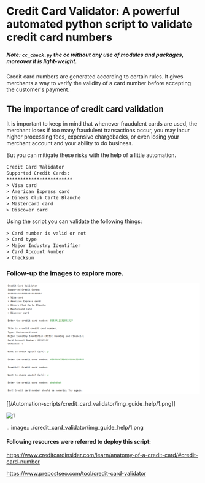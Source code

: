 
# Credit Card Validator: A powerful automated python script to validate credit card numbers 

##### Note: ```cc_check.py``` the cc without any use of modules and packages, moreover it is light-weight.

Credit card numbers are generated according to certain rules. It gives merchants a way to verify the validity of a card number before accepting the customer's payment.

## The importance of credit card validation

It is important to keep in mind that whenever fraudulent cards are used, the merchant loses if too many fraudulent transactions occur, you may incur higher processing fees, expensive chargebacks, or even losing your merchant account and your ability to do business.

But you can mitigate these risks with the help of a little automation.

```
Credit Card Validator
Supported Credit Cards:
************************
> Visa card
> American Express card
> Diners Club Carte Blanche
> Mastercard card
> Discover card
```

Using the script you can validate the following things:

```
> Card number is valid or not
> Card type
> Major Industry Identifier
> Card Account Number
> Checksum
```

### Follow-up the images to explore more.

![Screenshot](./credit_card_validator/img_guide_help/1.png)

[[/Automation-scripts/credit_card_validator/img_guide_help/1.png]]

![1](../master/credit_card_validator/img_guide_help/1.png)


.. image:: ./credit_card_validator/img_guide_help/1.png


#### Following resources were referred to deploy this script:
https://www.creditcardinsider.com/learn/anatomy-of-a-credit-card/#credit-card-number

https://www.prepostseo.com/tool/credit-card-validator


